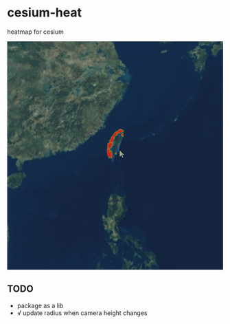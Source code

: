 # cesium-heat

heatmap for cesium

![screenshot](./screenshot.gif)

## TODO

- package as a lib
- √ update radius when camera height changes
